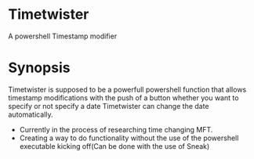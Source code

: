 # Timetwister
A powershell Timestamp modifier

# Synopsis
Timetwister is supposed to be a powerfull powershell function that allows timestamp modifications with the push of a button whether you want to specify or not specify a date Timetwister can change the date automatically.
* Currently in the process of researching time changing MFT.
* Creating a way to do functionality without the use of the powershell executable kicking off(Can be done with the use of Sneak)
